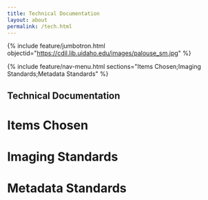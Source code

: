 ```yaml
---
title: Technical Documentation
layout: about
permalink: /tech.html
---
```


{% include feature/jumbotron.html objectid="https://cdil.lib.uidaho.edu/images/palouse_sm.jpg" %}

{% include feature/nav-menu.html sections="Items Chosen;Imaging Standards;Metadata Standards" %}

## Technical Documentation

# Items Chosen 

# Imaging Standards 

# Metadata Standards 
